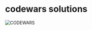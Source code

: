 # codewars solutions
![СODEWARS](https://user-images.githubusercontent.com/112479543/210265121-5bda744a-0708-4079-b0d6-15a721fb4505.PNG)
